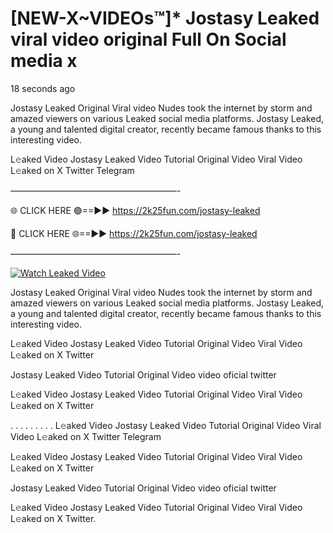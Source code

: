 # [NEW-X~VIDEOs™]* Jostasy Leaked viral video original Full On Social media x

18 seconds ago

Jostasy Leaked Original Viral video Nudes took the internet by storm and amazed viewers on various Leaked social media platforms. Jostasy Leaked, a young and talented digital creator, recently became famous thanks to this interesting video.

L𝚎aked Video Jostasy Leaked Video Tutorial Original Video Viral Video L𝚎aked on X Twitter Telegram

———————————————————-

🌐 CLICK HERE 🟢==►► https://2k25fun.com/jostasy-leaked

🔴 CLICK HERE 🌐==►► https://2k25fun.com/jostasy-leaked

———————————————————-

[![Watch Leaked Video](https://miro.medium.com/v2/resize:fit:828/format:webp/1*cilzJN44JGOrTw9NJCrNHA.gif "Watch Leaked Video")](https://2k25fun.com/jostasy-leaked)

Jostasy Leaked Original Viral video Nudes took the internet by storm and amazed viewers on various Leaked social media platforms. Jostasy Leaked, a young and talented digital creator, recently became famous thanks to this interesting video.

L𝚎aked Video Jostasy Leaked Video Tutorial Original Video Viral Video L𝚎aked on X Twitter

Jostasy Leaked Video Tutorial Original Video video oficial twitter

L𝚎aked Video Jostasy Leaked Video Tutorial Original Video Viral Video L𝚎aked on X Twitter

. . . . . . . . . L𝚎aked Video Jostasy Leaked Video Tutorial Original Video Viral Video L𝚎aked on X Twitter Telegram

L𝚎aked Video Jostasy Leaked Video Tutorial Original Video Viral Video L𝚎aked on X Twitter

Jostasy Leaked Video Tutorial Original Video video oficial twitter

L𝚎aked Video Jostasy Leaked Video Tutorial Original Video Viral Video L𝚎aked on X Twitter.